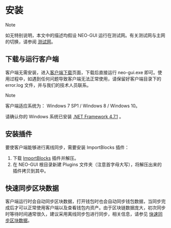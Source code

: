 # 安装

> [!Note]
>
> 如无特别说明，本文中的描述均假设 NEO-GUI 运行在测试网。有关测试网与主网的切换，请参阅 [测试网](../../network/testnet.md)。

## 下载与运行客户端

客户端无需安装，进入[客户端下载](https://neo.org/download)页面，下载后直接运行 neo-gui.exe 即可。使用过程中，如遇到任何问题导致客户端无法正常使用，请保留好客户端目录下的 error.log 文件，并与我们的技术人员联系。

> [!Note]
>
> 客户端适应系统为： Windows 7 SP1 / Windows 8 / Windows 10。
>
> 请确认你的 Windows 系统已安装 [.NET Framework 4.7.1](https://www.microsoft.com/net/download/framework) 。

## 安装插件

要使客户端能够进行离线同步，需要安装 ImportBlocks 插件：

1. 下载 [ImportBlocks](https://github.com/neo-project/neo-plugins/releases/download/v2.9.4/ImportBlocks.zip) 插件并解压。
2. 在 NEO-GUI 根目录新建 Plugins 文件夹（注意首字母大写），将解压出来的插件拷贝到其中。

## 快速同步区块数据

客户端运行时会自动同步区块数据，打开钱包时也会自动同步钱包数据，当同步完成后才可以正常使用客户端以及查看钱包内资产。由于区块链数据庞大，初次同步时等待时间通常很久，建议采用离线同步包进行同步，相关信息，请参见 [快速同步区块数据](../syncblocks.md)。